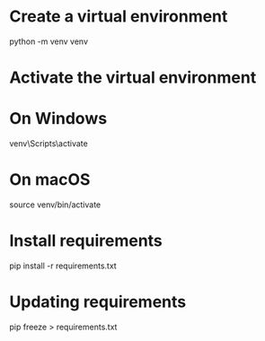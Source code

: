 # Create a virtual environment
python -m venv venv

# Activate the virtual environment
# On Windows
venv\Scripts\activate
# On macOS
source venv/bin/activate

# Install requirements
pip install -r requirements.txt

# Updating requirements
pip freeze > requirements.txt